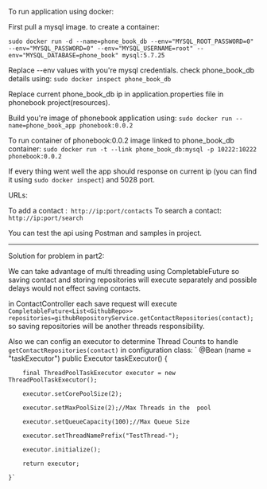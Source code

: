 To run application using docker:

First pull a mysql image. to create a container:

`sudo docker run -d --name=phone_book_db --env="MYSQL_ROOT_PASSWORD=0" --env="MYSQL_PASSWORD=0" --env="MYSQL_USERNAME=root" --env="MYSQL_DATABASE=phone_book" mysql:5.7.25`

Replace --env values with you're mysql credentials.
check phone_book_db details using:
`sudo docker inspect phone_book_db`

Replace current phone_book_db ip in application.properties file in phonebook project(resources).

Build you're image of phonebook application using:
`sudo docker run --name=phone_book_app phonebook:0.0.2`

To run container of phonebook:0.0.2 image linked to phone_book_db container:
`sudo docker run -t --link phone_book_db:mysql -p 10222:10222 phonebook:0.0.2`

If every thing went well the app should response on current ip (you can find it using `sudo docker inspect`) 
and 5028 port.

URLs:

To add a contact :` http://ip:port/contacts`
To search a contact:` http://ip:port/search`

You can test the api using Postman and samples in project.



-------------------------------------
Solution for problem in part2:

We can take advantage of multi threading using  CompletableFuture so saving contact
and storing repositories will execute separately and possible delays would not effect saving
contacts.

in ContactController each save request will execute  `CompletableFuture<List<GithubRepo>> repositories=githubRepositoryService.getContactRepositories(contact);`
so saving repositories will be another threads responsibility.

Also we can config an executor to determine Thread Counts to handle `getContactRepositories(contact)` in configuration class:
`
  @Bean (name = "taskExecutor")
    public Executor taskExecutor() {
        
        final ThreadPoolTaskExecutor executor = new ThreadPoolTaskExecutor();

        executor.setCorePoolSize(2);

        executor.setMaxPoolSize(2);//Max Threads in the  pool

        executor.setQueueCapacity(100);//Max Queue Size 

        executor.setThreadNamePrefix("TestThread-");

        executor.initialize();

        return executor;

    }`
